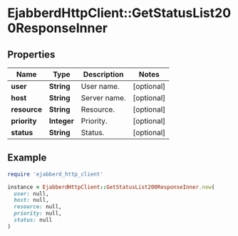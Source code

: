 # EjabberdHttpClient::GetStatusList200ResponseInner

## Properties

| Name | Type | Description | Notes |
| ---- | ---- | ----------- | ----- |
| **user** | **String** | User name. | [optional] |
| **host** | **String** | Server name. | [optional] |
| **resource** | **String** | Resource. | [optional] |
| **priority** | **Integer** | Priority. | [optional] |
| **status** | **String** | Status. | [optional] |

## Example

```ruby
require 'ejabberd_http_client'

instance = EjabberdHttpClient::GetStatusList200ResponseInner.new(
  user: null,
  host: null,
  resource: null,
  priority: null,
  status: null
)
```

